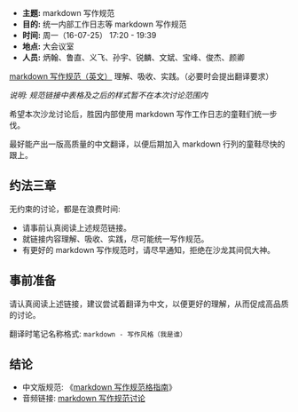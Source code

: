 - **主题:** markdown 写作规范
- **目的:** 统一内部工作日志等 markdown 写作规范
- **时间:** 周一（16-07-25） 17:20 - 19:39
- **地点:** 大会议室
- **人员:** 炳翰、鲁直、义飞、孙宇、锐麟、文斌、宝峰、俊杰、颜卿

[markdown 写作规范（英文）](https://github.com/intfocus-company/intfocus_style/blob/master/markdown-style-guide.md) 理解、吸收、实践。（必要时会提出翻译要求）

_说明: 规范链接中表格及之后的样式暂不在本次讨论范围内_

希望本次沙龙讨论后，胜因内部使用 markdown 写作工作日志的童鞋们统一步伐。

最好能产出一版高质量的中文翻译，以便后期加入 markdown 行列的童鞋尽快的跟上。

## 约法三章

无约束的讨论，都是在浪费时间:

- 请事前认真阅读上述规范链接。
- 就链接内容理解、吸收、实践，尽可能统一写作规范。
- 有更好的 markdown 写作规范时，请尽早通知，拒绝在沙龙其间侃大神。

## 事前准备

请认真阅读上述链接，建议尝试着翻译为中文，以便更好的理解，从而促成高品质的讨论。

翻译时笔记名称格式: `markdown - 写作风格（我是谁）`

## 结论

- 中文版规范: 《[markdown 写作规范格指南](https://github.com/intfocus-company/intfocus_style/blob/master/markdown-style-guide.zh-CN.md)》
- 音频链接: [markdown 写作规范讨论](sound_records/2016-07-25-17-23-20.mp3)